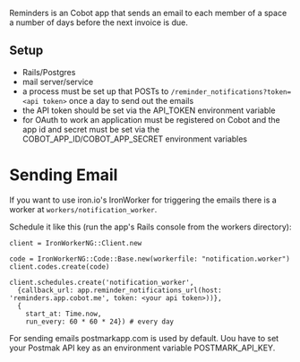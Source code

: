 Reminders is an Cobot app that sends an email to each member of a space a number of days before the next invoice is due.

## Setup

* Rails/Postgres
* mail server/service
* a process must be set up that POSTs to `/reminder_notifications?token=<api token>` once a day to send out the emails
* the API token should be set via the API_TOKEN environment variable
* for OAuth to work an application must be registered on Cobot and the app id and secret must be set via the COBOT_APP_ID/COBOT_APP_SECRET environment variables


# Sending Email

If you want to use iron.io's IronWorker for triggering the emails there is a worker at `workers/notification_worker`.

Schedule it like this (run the app's Rails console from the workers directory):

    client = IronWorkerNG::Client.new

    code = IronWorkerNG::Code::Base.new(workerfile: "notification.worker")
    client.codes.create(code)

    client.schedules.create('notification_worker',
      {callback_url: app.reminder_notifications_url(host: 'reminders.app.cobot.me', token: <your api token>))},
      {
        start_at: Time.now,
        run_every: 60 * 60 * 24}) # every day


For sending emails postmarkapp.com is used by default. Uou have to set your Postmak API key as an environment variable POSTMARK_API_KEY.
